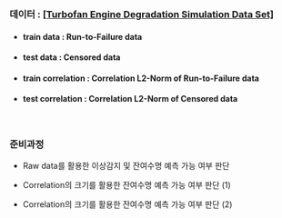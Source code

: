 <h3> <b>데이터 : <a href="https://ti.arc.nasa.gov/tech/dash/groups/pcoe/prognostic-data-repository/">[Turbofan Engine Degradation Simulation Data Set]</a></b></h3>

- <h4> <b>train data : Run-to-Failure data</b> </h4>
- <h4> <b>test data : Censored data</b> </h4>
- <h4> <b>train correlation : Correlation L2-Norm of Run-to-Failure data</b> </h4>
- <h4> <b>test correlation : Correlation L2-Norm of Censored data</b> </h4>
&nbsp;

<h3><b>준비과정</h3></b>

- Raw data를 활용한 이상감지 및 잔여수명 예측 가능 여부 판단

- Correlation의 크기를 활용한 잔여수명 예측 가능 여부 판단 (1)
 
- Correlation의 크기를 활용한 잔여수명 예측 가능 여부 판단 (2)


 
